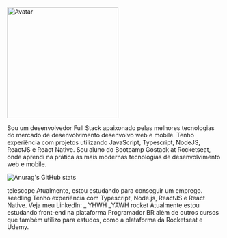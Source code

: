 <a itemprop="image" href="https://avatars.githubusercontent.com/u/47827272?v=4">
<img style="height:auto;" alt="Avatar" width="260" height="260" class="avatar avatar-user width-full border color-bg-primary" src="https://avatars.githubusercontent.com/u/47827272?v=4">
</a> 


Sou um desenvolvedor Full Stack
apaixonado pelas melhores tecnologias do mercado de desenvolvimento
desenvolvo web e mobile.
Tenho experiência com projetos utilizando JavaScript, Typescript, NodeJS, ReactJS e React Native.
Sou aluno do Bootcamp Gostack at Rocketseat, onde aprendi na prática as mais modernas tecnologias de desenvolvimento web e mobile.

![Anurag's GitHub stats](https://github-readme-stats.vercel.app/api?username=anuraghazra&show_icons=true&theme=radical)


telescope Atualmente, estou estudando para conseguir um emprego.
seedling Tenho experiência com Typescript, Node.js, ReactJS e React Native.
Veja meu LinkedIn: _ YHWH _YAWH rocket Atualmente estou estudando front-end na plataforma Programador BR além de outros cursos que também utilizo para estudos, como a plataforma da Rocketseat e Udemy.
